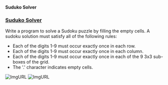 **Suduko Solver**

### [Suduko Solver](https://leetcode.com/problems/sudoku-solver/)
Write a program to solve a Sudoku puzzle by filling the empty cells. A sudoku solution must satisfy all of the following rules:
- Each of the digits 1-9 must occur exactly once in each row.
- Each of the digits 1-9 must occur exactly once in each column.
- Each of the digits 1-9 must occur exactly once in each of the 9 3x3 sub-boxes of the grid.
- The '.' character indicates empty cells.
    
![ImgURL](https://upload.wikimedia.org/wikipedia/commons/f/ff/Sudoku-by-L2G-20050714.svg)
![ImgURL](https://upload.wikimedia.org/wikipedia/commons/3/31/Sudoku-by-L2G-20050714_solution.svg)

